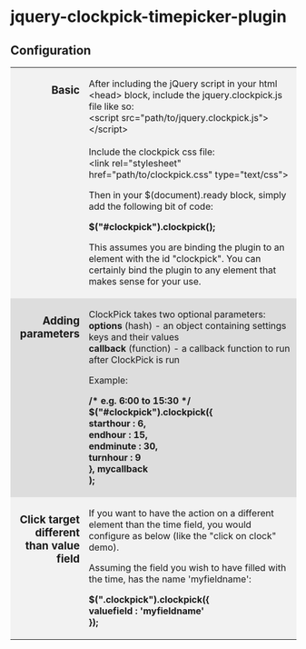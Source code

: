 jquery-clockpick-timepicker-plugin
==================================

<h2>Configuration</h2>
<table width="640" border="0" cellpadding="6" cellspacing="1">
<tr bgcolor="#f2f2f2">
<td align="right" valign="top"><h3>Basic</h3></td>
<td><p>After including the jQuery script in your html &lt;head&gt; block, include the jquery.clockpick.js file like so:<br>
&lt;script src=&quot;path/to/jquery.clockpick.js&quot;&gt;&lt;/script&gt;<br>
<br>
Include the clockpick css file:<br>
&lt;link rel=&quot;stylesheet&quot; href=&quot;path/to/clockpick.css&quot; type=&quot;text/css&quot;&gt;</p>
<p>Then in your $(document).ready block, simply add the following bit of code:</p>
<p><strong>$(&quot;#clockpick&quot;).clockpick();</strong></p>
<p>This assumes you are binding the plugin to an element with the id &quot;clockpick&quot;. You can certainly bind the plugin to any element that makes sense for your use. </p></td>
</tr>
<tr bgcolor="#dddddd">
<td align="right" valign="top" bgcolor="#dddddd"><h3>Adding parameters</h3></td>
<td><p>ClockPick takes two optional parameters:<br>
<strong>options</strong> (hash) - an object containing settings keys and their values<br>
<strong>callback</strong> (function) - a callback function to run after ClockPick is run</p>
<p>Example:</p>
<p><strong>
/* e.g. 6:00 to 15:30  */
$(&quot;#clockpick&quot;).clockpick({<br>
starthour : 6,<br>
endhour : 15,<br>
endminute : 30,<br>
turnhour : 9<br>
}, mycallback<br>
);
</strong><br>
</p></td>
</tr>
<tr bgcolor="#f2f2f2">
<td align="right" valign="top"><h3>Click target different <br>
than value field </h3></td>
<td><p>If you want to have the action on a different element than the time field, you would configure as below (like the &quot;click on clock&quot; demo).</p>
<p>Assuming the field you wish to have filled with the time, has the name 'myfieldname':</p>
<p><strong>$(&quot;.clockpick&quot;).clockpick({<br>
valuefield : 'myfieldname' <br>
});
</strong><br>
</p></td>
</tr>
</table>
<br>
<br>

